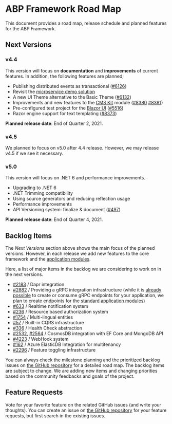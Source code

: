 ﻿# ABP Framework Road Map

This document provides a road map, release schedule and planned features for the ABP Framework.

## Next Versions

### v4.4

This version will focus on **documentation** and **improvements** of current features. In addition, the following features are planned;

* Publishing distributed events as transactional ([#6126](https://github.com/abpframework/abp/issues/6126))
* Revisit the [microservice demo solution](Samples/Microservice-Demo.md)
* A new UI Theme alternative to the Basic Theme ([#6132](https://github.com/abpframework/abp/issues/6132))
* Improvements and new features to the [CMS Kit](Modules/Cms-Kit.md) module ([#8380](https://github.com/abpframework/abp/issues/8380) [#8381](https://github.com/abpframework/abp/issues/8381))
* Pre-configured test project for the [Blazor UI](UI/Blazor/Overall.md) ([#5516](https://github.com/abpframework/abp/issues/5516))
* Razor engine support for text templating ([#8373](https://github.com/abpframework/abp/issues/8373))

**Planned release date**: End of Quarter 2, 2021.

### v4.5

We planned to focus on v5.0 after 4.4 release. However, we may release v4.5 if we see it necessary.

### v5.0

This version will focus on .NET 6 and performance improvements.

* Upgrading to .NET 6
* .NET Trimming compatibility
* Using source generators and reducing reflection usage
* Performance improvements
* API Versioning system: finalize & document ([#497](https://github.com/abpframework/abp/issues/497))

**Planned release date**: End of Quarter 4, 2021.

## Backlog Items

The *Next Versions* section above shows the main focus of the planned versions. However, in each release we add new features to the core framework and the [application modules](Modules/Index.md).

Here, a list of major items in the backlog we are considering to work on in the next versions.

* [#2183](https://github.com/abpframework/abp/issues/2183) / Dapr integration
* [#2882](https://github.com/abpframework/abp/issues/2882) / Providing a gRPC integration infrastructure (while it is [already possible](https://github.com/abpframework/abp-samples/tree/master/GrpcDemo) to create or consume gRPC endpoints for your application, we plan to create endpoints for the [standard application modules](https://docs.abp.io/en/abp/latest/Modules/Index))
* [#633](https://github.com/abpframework/abp/issues/633) / Realtime notification system
* [#236](https://github.com/abpframework/abp/issues/236) / Resource based authorization system
* [#1754](https://github.com/abpframework/abp/issues/1754) / Multi-lingual entities
* [#57](https://github.com/abpframework/abp/issues/57) / Built-in CQRS infrastructure
* [#336](https://github.com/abpframework/abp/issues/336) / Health Check abstraction
* [#2532](https://github.com/abpframework/abp/issues/2532), [#2564](https://github.com/abpframework/abp/issues/2465) / CosmosDB integration with EF Core and MongoDB API
* [#4223](https://github.com/abpframework/abp/issues/4223) / WebHook system
* [#162](https://github.com/abpframework/abp/issues/162) / Azure ElasticDB Integration for multitenancy
* [#2296](https://github.com/abpframework/abp/issues/2296) / Feature toggling infrastructure

You can always check the milestone planning and the prioritized backlog issues on [the GitHub repository](https://github.com/abpframework/abp/milestones) for a detailed road map. The backlog items are subject to change. We are adding new items and changing priorities based on the community feedbacks and goals of the project.

## Feature Requests

Vote for your favorite feature on the related GitHub issues (and write your thoughts). You can create an issue on [the GitHub repository](https://github.com/abpframework/abp) for your feature requests, but first search in the existing issues.


